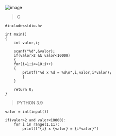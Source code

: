![image](https://github.com/lufffe/Beecrowd/assets/90646635/2a2a32f7-db3c-4cbf-ba60-d4454d1df2dd)

>C

	#include<stdio.h>

	int main()
	{
	    int valor,i;

	    scanf("%d",&valor);
	    if(valor>2 && valor<10000)
	    {
		for(i=1;i<=10;i++)
		{
			printf("%d x %d = %d\n",i,valor,i*valor);
			}
		}

	    return 0;
	}
	
>PYTHON 3.9

    valor = int(input())

    if(valor>2 and valor<10000):
        for i in range(1,11):
            print(f"{i} x {valor} = {i*valor}")
